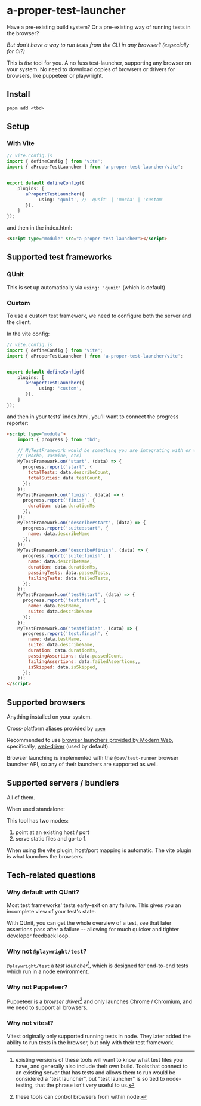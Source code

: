 # a-proper-test-launcher

Have a pre-existing build system?
Or a pre-existing way of running tests in the browser?

_But don't have a way to run tests from the CLI in any browser? (especially for CI?)_

This is *the* tool for you. 
A no fuss test-launcher, supporting any browser on your system. 
No need to download copies of browsers or drivers for browsers, like puppeteer or playwright.

## Install

``` 
pnpm add <tbd>
```

## Setup 

### With Vite

```ts 
// vite.config.js
import { defineConfig } from 'vite';
import { aProperTestLauncher } from 'a-proper-test-launcher/vite';


export default defineConfig({
    plugins: [
       aPropertTestLauncher({
            using: 'qunit', // 'qunit' | 'mocha' | 'custom'
       }), 
    ]
});
```

and then in the index.html:
```html 
<script type="module" src="a-proper-test-launcher"></script>
```

## Supported test frameworks

### QUnit

This is set up automatically via `using: 'qunit'` (which is default)

### Custom

To use a custom test framework, we need to configure both the server and the client.


In the vite config:
```ts 
// vite.config.js
import { defineConfig } from 'vite';
import { aProperTestLauncher } from 'a-proper-test-launcher/vite';


export default defineConfig({
    plugins: [
       aPropertTestLauncher({
            using: 'custom',
       }), 
    ]
});
```

and then in your tests' index.html, you'll want to connect the progress reporter:
```html 
<script type="module">
    import { progress } from 'tbd';

    // MyTestFramework would be something you are integrating with or wrote yourself
    // (Mocha, Jasmine, etc)
    MyTestFramework.on('start', (data) => {
      progress.report('start', {
        totalTests: data.describeCount,
        totalSuties: data.testCount,
      });
    });
    MyTestFramework.on('finish', (data) => {
      progress.report('finish', {
        duration: data.durationMs 
      });
    });
    MyTestFramework.on('describe#start', (data) => {
      progress.report('suite:start', {
        name: data.describeName 
      });
    });
    MyTestFramework.on('describe#finish', (data) => {
      progress.report('suite:finish', {
        name: data.describeName,
        duration: data.durationMs,
        passingTests: data.passedTests,
        failingTests: data.failedTests,
      });
    });
    MyTestFramework.on('test#start', (data) => {
      progress.report('test:start', {
        name: data.testName,
        suite: data.describeName 
      });
    });
    MyTestFramework.on('test#finish', (data) => {
      progress.report('test:finish', {
        name: data.testName,
        suite: data.describeName, 
        duration: data.durationMs,
        passingAssertions: data.passedCount,
        failingAssertions: data.failedAssertions,,
        isSkipped: data.isSkipped,
      });
    });
</script>
```

## Supported browsers

Anything installed on your system. 

Cross-platform aliases provided by [`open`](https://www.npmjs.com/package/open)

Recommended to use [browser launchers provided by Modern Web](https://modern-web.dev/docs/test-runner/browser-launchers/overview/), specifically, [web-driver](https://modern-web.dev/docs/test-runner/browser-launchers/webdriver/) (used by  default).

Browser launching is implemented with the `@dev/test-runner` browser launcher API, so any of their launchers are supported as well.

## Supported servers / bundlers

All of them.



When used standalone:

This tool has two modes:
 1. point at an existing host / port 
 2. serve static files and go-to 1.

When using the vite plugin, host/port mapping is automatic. The vite plugin is what launches the browsers. 

## Tech-related questions

### Why default with QUnit?

Most test frameworks' tests early-exit on any failure. This gives you an incomplete view of your test's state.

With QUnit, you can get the whole overview of a test, see that later assertions pass after a failure -- allowing for much quicker and tighter developer feedback loop.

### Why not `@playwright/test`?

`@playwright/test` a _test launcher_[^test_launcher], which is designed for end-to-end tests which run in a node environment.

### Why not Puppeteer?

Puppeteer is a _browser driver_[^browser_driver] and only launches Chrome / Chromium, and we need to support all browsers.

### Why not vitest?

Vitest originally only supported running tests in node.
They later added the ability to run tests in the browser, but only with their test framework.


[^test_launcher]: existing versions of these tools will want to know what test files you have, and generally also include their own build. Tools that connect to an existing server that has tests and allows them to run would be considered a "test launcher", but "test launcher" is so tied to node-testing, that the phrase isn't very useful to us.
[^browser_driver]: these tools can control browsers from within node.
